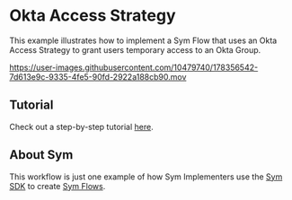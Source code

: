 # Okta Access Strategy
This example illustrates how to implement a Sym Flow that uses an Okta Access Strategy to grant users temporary access to an Okta Group.

https://user-images.githubusercontent.com/10479740/178356542-7d613e9c-9335-4fe5-90fd-2922a188cb90.mov

## Tutorial

Check out a step-by-step tutorial [here](https://docs.symops.com/docs/okta).

## About Sym

This workflow is just one example of how Sym Implementers use the [Sym SDK](https://docs.symops.com/docs) to create [Sym Flows](https://docs.symops.com/docs/sym-access-flows).
